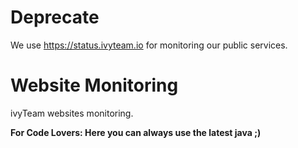 # Deprecate

We use https://status.ivyteam.io for monitoring our public services.

# Website Monitoring

ivyTeam websites monitoring.

**For Code Lovers: Here you can always use the latest java ;)**
